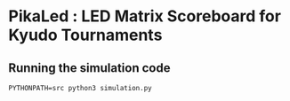 # PikaLed : LED Matrix Scoreboard for Kyudo Tournaments

## Running the simulation code

```shell
PYTHONPATH=src python3 simulation.py
```
